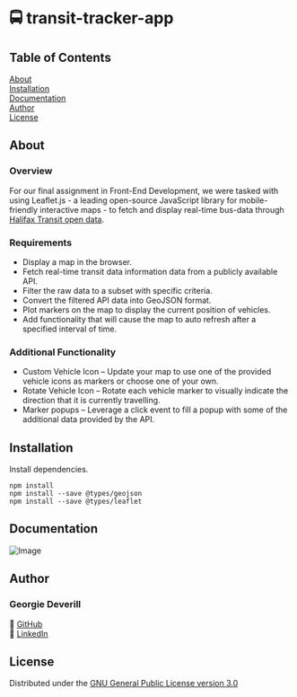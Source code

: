 # 🚍 transit-tracker-app

## Table of Contents
[About](#about)\
[Installation](#installation)\
[Documentation](#documentation)\
[Author](#author)\
[License](#license)

## About

### Overview
For our final assignment in Front-End Development, we were tasked with using Leaflet.js - a leading open-source JavaScript library for mobile-friendly interactive maps - to fetch and display real-time bus-data through [Halifax Transit open data](https://www.halifax.ca/home/open-data/halifax-transit-open-data). 

### Requirements
* Display a map in the browser.
* Fetch real-time transit data information data from a publicly available API. 
* Filter the raw data to a subset with specific criteria.
* Convert the filtered API data into GeoJSON format.
* Plot markers on the map to display the current position of vehicles.
* Add functionality that will cause the map to auto refresh after a specified interval of time.

### Additional Functionality
* Custom Vehicle Icon – Update your map to use one of the provided vehicle icons as markers or choose one of your own.
* Rotate Vehicle Icon – Rotate each vehicle marker to visually indicate the direction that it is currently travelling.
* Marker popups – Leverage a click event to fill a popup with some of the additional data provided by the API.

## Installation
Install dependencies.
```
npm install
npm install --save @types/geojson
npm install --save @types/leaflet
```
## Documentation
![Image](https://user-images.githubusercontent.com/72951538/158186277-1fc4c1ff-b41f-4177-9712-bee7ff135fbf.png)

## Author
### Georgie Deverill
🐒 [GitHub](https://github.com/gdevv)\
🐒 [LinkedIn](https://www.linkedin.com/in/georgie-deverill-044833121/)

## License
Distributed under the [GNU General Public License version 3.0](https://www.gnu.org/licenses/gpl-3.0.en.html)
